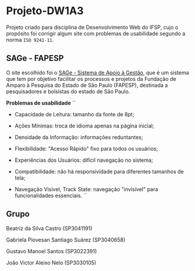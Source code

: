 # Projeto-DW1A3

Projeto criado para disciplina de Desenvolvimento Web do IFSP, cujo o propósito foi corrigir algum site com problemas de usabilidade segundo a norma ``ISO 9241-11``.

## SAGe - FAPESP

O site escolhido foi o [SAGe - Sistema de Apoio à Gestão](https://sage.fapesp.br/), que é um sistema que tem por objetivo facilitar os processos e projetos da Fundação de Amparo à Pesquisa do Estado de São Paulo (FAPESP), destinada a pesquisadores e bolsistas do estado de São Paulo.

**Problemas de usabilidade**
``
-  Capacidade de Leitura: tamanho da fonte de 8pt;

- Ações Mínimas: troca de idioma apenas na página inicial; 

- Densidade da Informação: informações reduntantes;

- Flexibilidade: "Acesso Rápido" fixo para todos os usuários;

- Experiências dos Usuários: difícil navegação no sistema;

- Compatibilidade: não há responsividade para diferentes tamanhos de tela;

- Navegação Visível, Track State: navegação "invisível" para funcionalidades essenciais.
`` 

## Grupo

Beatriz da Silva Castro (SP3041191)

Gabriela Piovesan Santiago Suárez (SP3040658)

Gustavo Manoel Santos (SP3022391)

João Victor Aleixo Nelo (SP3030105)